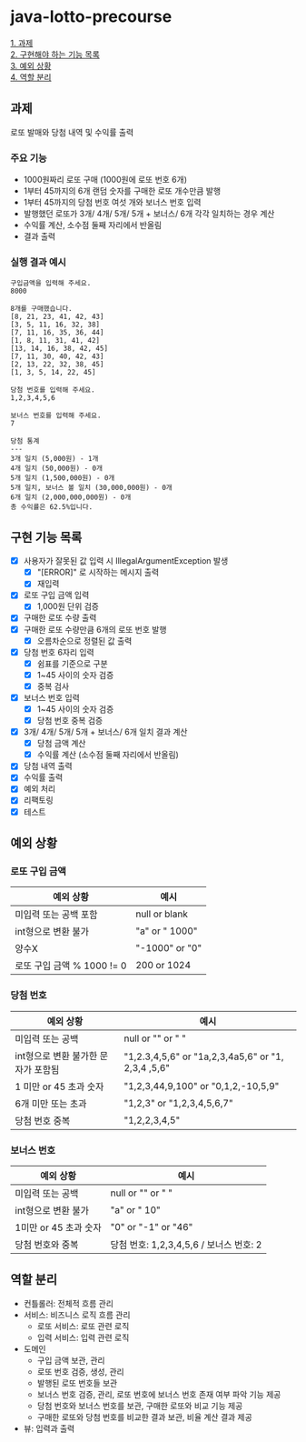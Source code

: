 # java-lotto-precourse

[1. 과제](#과제)  
[2. 구현해야 하는 기능 목록](#구현해야-하는-기능-목록)  
[3. 예외 상황](#예외-상황)  
[4. 역할 분리](#역할-분리)

## 과제

로또 발매와 당첨 내역 및 수익률 출력

### 주요 기능

- 1000원짜리 로또 구매 (1000원에 로또 번호 6개)
- 1부터 45까지의 6개 랜덤 숫자를 구매한 로또 개수만큼 발행
- 1부터 45까지의 당첨 번호 여섯 개와 보너스 번호 입력
- 발행했던 로또가 3개/ 4개/ 5개/ 5개 + 보너스/ 6개 각각 일치하는 경우 계산
- 수익률 계산, 소수점 둘째 자리에서 반올림
- 결과 출력

### 실행 결과 예시

```text
구입금액을 입력해 주세요.
8000

8개를 구매했습니다.
[8, 21, 23, 41, 42, 43] 
[3, 5, 11, 16, 32, 38] 
[7, 11, 16, 35, 36, 44] 
[1, 8, 11, 31, 41, 42] 
[13, 14, 16, 38, 42, 45] 
[7, 11, 30, 40, 42, 43] 
[2, 13, 22, 32, 38, 45] 
[1, 3, 5, 14, 22, 45]

당첨 번호를 입력해 주세요.
1,2,3,4,5,6

보너스 번호를 입력해 주세요.
7

당첨 통계
---
3개 일치 (5,000원) - 1개
4개 일치 (50,000원) - 0개
5개 일치 (1,500,000원) - 0개
5개 일치, 보너스 볼 일치 (30,000,000원) - 0개
6개 일치 (2,000,000,000원) - 0개
총 수익률은 62.5%입니다.
```

## 구현 기능 목록

- [x] 사용자가 잘못된 값 입력 시 IllegalArgumentException 발생
    - [x] "\[ERROR]" 로 시작하는 메시지 출력
    - [x] 재입력
- [x] 로또 구입 금액 입력
    - [x] 1,000원 단위 검증
- [x] 구매한 로또 수량 출력
- [x] 구매한 로또 수량만큼 6개의 로또 번호 발행
    - [x] 오름차순으로 정렬된 값 출력
- [x] 당첨 번호 6자리 입력
    - [x] 쉼표를 기준으로 구분
    - [x] 1~45 사이의 숫자 검증
    - [x] 중복 검사
- [x] 보너스 번호 입력
    - [x] 1~45 사이의 숫자 검증
    - [x] 당첨 번호 중복 검증
- [x] 3개/ 4개/ 5개/ 5개 + 보너스/ 6개 일치 결과 계산
    - [x] 당첨 금액 계산
    - [x] 수익률 계산 (소수점 둘째 자리에서 반올림)
- [x] 당첨 내역 출력
- [x] 수익률 출력
- [x] 예외 처리
- [x] 리팩토링
- [x] 테스트

## 예외 상황

### 로또 구입 금액

| 예외 상황                | 예시             |
|----------------------|----------------|
| 미입력  또는 공백 포함        | null or blank  |
| int형으로 변환 불가         | "a" or " 1000" |
| 양수X                  | "-1000" or "0" |
| 로또 구입 금액 % 1000 != 0 | 200 or 1024    |

### 당첨 번호

| 예외 상황                 | 예시                                                 |
|-----------------------|----------------------------------------------------|
| 미입력 또는 공백             | null or "" or " "                                  |
| int형으로 변환 불가한 문자가 포함됨 | "1,2.3,4,5,6" or "1a,2,3,4a5,6" or "1, 2,3,4 ,5,6" |
| 1 미만 or 45 초과 숫자      | "1,2,3,44,9,100" or "0,1,2,-10,5,9"                |
| 6개 미만 또는 초과           | "1,2,3" or "1,2,3,4,5,6,7"                         |
| 당첨 번호 중복              | "1,2,2,3,4,5"                                      |

### 보너스 번호

| 예외 상황           | 예시                             |
|-----------------|--------------------------------|
| 미입력 또는 공백       | null or "" or " "              |
| int형으로 변환 불가    | "a" or " 10"                   |
| 1미만 or 45 초과 숫자 | "0" or "-1" or "46"            |
| 당첨 번호와 중복       | 당첨 번호: 1,2,3,4,5,6 / 보너스 번호: 2 | 

## 역할 분리

- 컨틀롤러: 전체적 흐름 관리
- 서비스: 비즈니스 로직 흐름 관리
    - 로또 서비스: 로또 관련 로직
    - 입력 서비스: 입력 관련 로직
- 도메인
    - 구입 금액 보관, 관리
    - 로또 번호 검증, 생성, 관리
    - 발행된 로또 번호들 보관
    - 보너스 번호 검증, 관리, 로또 번호에 보너스 번호 존재 여부 파악 기능 제공
    - 당첨 번호와 보너스 번호를 보관, 구매한 로또와 비교 기능 제공
    - 구매한 로또와 당첨 번호를 비교한 결과 보관, 비율 계산 결과 제공
- 뷰: 입력과 출력
